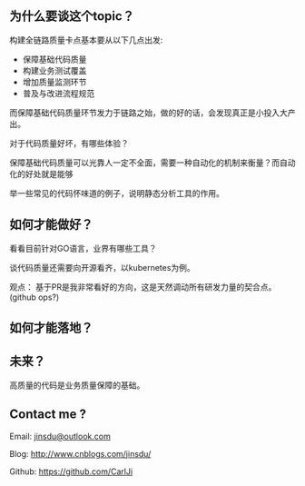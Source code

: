 
## 为什么要谈这个topic？
构建全链路质量卡点基本要从以下几点出发:

* 保障基础代码质量
* 构建业务测试覆盖
* 增加质量监测环节
* 普及与改进流程规范

而保障基础代码质量环节发力于链路之始，做的好的话，会发现真正是小投入大产出。

对于代码质量好坏，有哪些体验？

保障基础代码质量可以光靠人一定不全面，需要一种自动化的机制来衡量？而自动化的好处就是能够

举一些常见的代码怀味道的例子，说明静态分析工具的作用。


## 如何才能做好？

看看目前针对GO语言，业界有哪些工具？

谈代码质量还需要向开源看齐，以kubernetes为例。

观点： 基于PR是我非常看好的方向，这是天然调动所有研发力量的契合点。(github ops?)

## 如何才能落地？


## 未来？

高质量的代码是业务质量保障的基础。


## Contact me ?

Email: jinsdu@outlook.com

Blog: <http://www.cnblogs.com/jinsdu/>

Github: <https://github.com/CarlJi>

